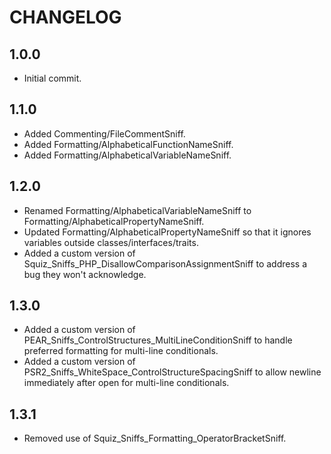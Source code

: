 CHANGELOG
=========

1.0.0
-----
* Initial commit.

1.1.0
-----
* Added Commenting/FileCommentSniff.
* Added Formatting/AlphabeticalFunctionNameSniff.
* Added Formatting/AlphabeticalVariableNameSniff.

1.2.0
-----
* Renamed Formatting/AlphabeticalVariableNameSniff to Formatting/AlphabeticalPropertyNameSniff.
* Updated Formatting/AlphabeticalPropertyNameSniff so that it ignores variables outside classes/interfaces/traits.
* Added a custom version of Squiz_Sniffs_PHP_DisallowComparisonAssignmentSniff to address a bug they won't acknowledge.

1.3.0
-----
* Added a custom version of PEAR_Sniffs_ControlStructures_MultiLineConditionSniff to handle preferred formatting for
  multi-line conditionals.
* Added a custom version of PSR2_Sniffs_WhiteSpace_ControlStructureSpacingSniff to allow newline immediately after
  open for multi-line conditionals.

1.3.1
-----
* Removed use of Squiz_Sniffs_Formatting_OperatorBracketSniff.
